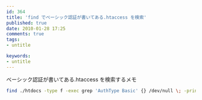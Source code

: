 ```yaml
---
id: 364
title: 'find でベーシック認証が書いてある.htaccess を検索'
published: true
date: 2010-01-28 17:25
comments: true
tags:
- untitle

keywords:
- untitle
---
```

ベーシック認証が書いてある.htaccess を検索するメモ

```sh
find ./htdocs -type f -exec grep 'AuthType Basic' {} /dev/null \; -print
```
